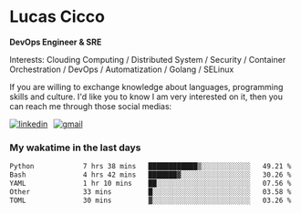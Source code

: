 # Lucas Cicco

**DevOps Engineer & SRE**

Interests: Clouding Computing / Distributed System / Security / Container Orchestration / DevOps / Automatization / Golang / SELinux

If you are willing to exchange knowledge about languages, programming skills and culture. I'd like you to know I am very interested on it, then you can reach me through those social medias:

<div style="display: flex; align-items: center; gap: 10px;">
  <a href="https://www.linkedin.com/in/lucas-vitor-de-cicco" target="_blank">
    <img
      src="https://img.shields.io/badge/-LinkedIn-%230077B5?style=for-the-badge&logo=linkedin&logoColor=white"
      alt="linkedin"
      target="_blank" 
    />
  </a>
  <a href="mailto:lucasvitorx1@gmail.com">
      <img
        src="https://img.shields.io/badge/-Gmail-%23333?style=for-the-badge&logo=gmail&logoColor=white"
        alt="gmail"
        target="_blank"
      />
  </a>
</div>

### My wakatime in the last days

<!--START_SECTION:waka-->

```txt
Python            7 hrs 38 mins   ████████████▒░░░░░░░░░░░░   49.21 %
Bash              4 hrs 42 mins   ███████▓░░░░░░░░░░░░░░░░░   30.26 %
YAML              1 hr 10 mins    ██░░░░░░░░░░░░░░░░░░░░░░░   07.56 %
Other             33 mins         █░░░░░░░░░░░░░░░░░░░░░░░░   03.58 %
TOML              30 mins         ▓░░░░░░░░░░░░░░░░░░░░░░░░   03.26 %
```

<!--END_SECTION:waka-->
